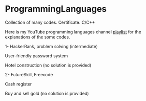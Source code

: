 # ProgrammingLanguages
Collection of many codes. Certificate. C/C++

Here is my YouTube programming languages channel [playlist]( https://www.youtube.com/watch?v=aNqoS4o6_2s&list=PLzsMGGlwaUQb0eKdIF1oeKE1YcJkovasd) for the explanations of the some codes.

1- HackerRank, problem solving (intermediate)

User-friendly password system

Hotel construction (no solution is provided)

2- FutureSkill, Freecode

Cash register

Buy and sell gold (no solution is provided)


